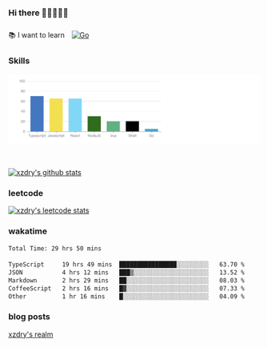 ### Hi there 👋👋👋👋👋

 :books: I want to learn <a href="https://go.dev/" target="_blank"><img style="margin: 10px" src="https://profilinator.rishav.dev/skills-assets/go-original.svg" alt="Go" height="50" /></a>  

### Skills
![](img/2022-09-05-22-04-20.png)

<br />

[![xzdry's github stats](https://github-readme-stats.vercel.app/api?username=xzdry&count_private=true&show_icons=true&theme=vue)](https://github.com/xzdry)

### leetcode
[![xzdry's leetcode stats](https://leetcard.jacoblin.cool/xzdry-2?theme=light&font=Anek%20Kannada&site=cn)](https://leetcode.cn/u/xzdry-2/)

### wakatime
<!--START_SECTION:waka-->

```text
Total Time: 29 hrs 50 mins

TypeScript     19 hrs 49 mins  ████████████████░░░░░░░░░   63.70 %
JSON           4 hrs 12 mins   ███▒░░░░░░░░░░░░░░░░░░░░░   13.52 %
Markdown       2 hrs 29 mins   ██░░░░░░░░░░░░░░░░░░░░░░░   08.03 %
CoffeeScript   2 hrs 16 mins   █▓░░░░░░░░░░░░░░░░░░░░░░░   07.33 %
Other          1 hr 16 mins    █░░░░░░░░░░░░░░░░░░░░░░░░   04.09 %
```

<!--END_SECTION:waka-->

### blog posts
[xzdry's realm](https://www.justdry.net/)
